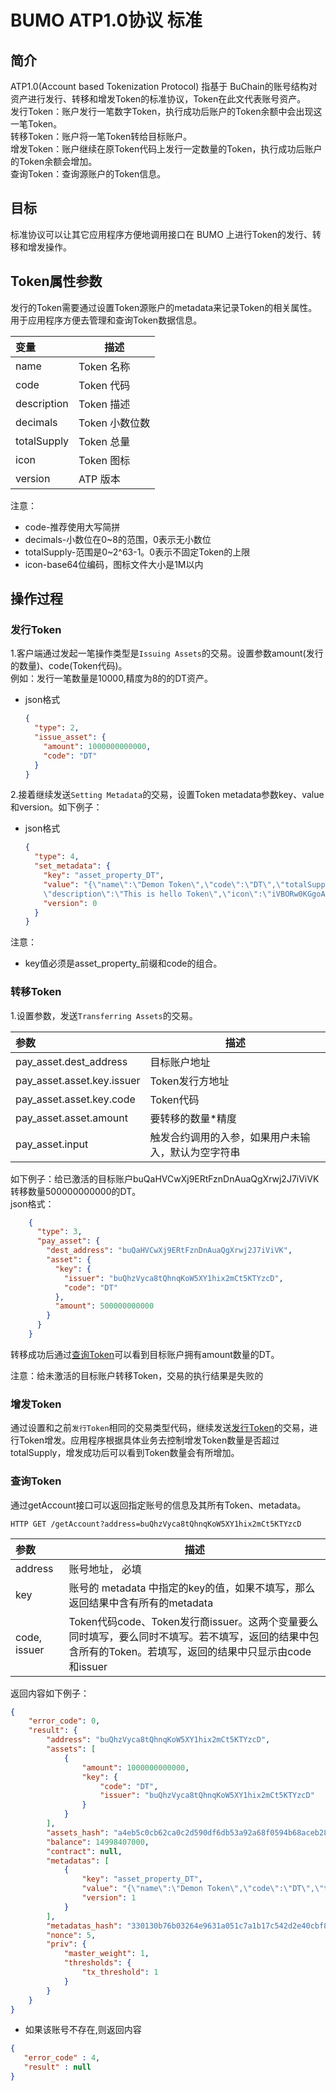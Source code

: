 # BUMO ATP1.0协议 标准

## 简介

ATP1.0(Account based Tokenization Protocol) 指基于 BuChain的账号结构对资产进行发行、转移和增发Token的标准协议，Token在此文代表账号资产。  
发行Token：账户发行一笔数字Token，执行成功后账户的Token余额中会出现这一笔Token。  
转移Token：账户将一笔Token转给目标账户。  
增发Token：账户继续在原Token代码上发行一定数量的Token，执行成功后账户的Token余额会增加。  
查询Token：查询源账户的Token信息。

## 目标

标准协议可以让其它应用程序方便地调用接口在 BUMO 上进行Token的发行、转移和增发操作。


## Token属性参数
发行的Token需要通过设置Token源账户的metadata来记录Token的相关属性。用于应用程序方便去管理和查询Token数据信息。  

| 变量        | 描述                    |  
| :----------- | --------------------------- |
|name          | Token 名称                 |
|code          | Token 代码                  |
|description   | Token 描述                  |
|decimals      | Token 小数位数              |
|totalSupply   | Token 总量                  |
|icon          | Token 图标                  |
|version       | ATP 版本                |  

注意：
- code-推荐使用大写简拼
- decimals-小数位在0~8的范围，0表示无小数位
- totalSupply-范围是0~2^63-1。0表示不固定Token的上限
- icon-base64位编码，图标文件大小是1M以内



## 操作过程

### 发行Token  
1.客户端通过发起一笔操作类型是`Issuing Assets`的交易。设置参数amount(发行的数量)、code(Token代码)。  
例如：发行一笔数量是10000,精度为8的的DT资产。

- json格式

    ```json
    {
      "type": 2,
      "issue_asset": {
        "amount": 1000000000000,
        "code": "DT"
      }
    }
    ```

2.接着继续发送`Setting Metadata`的交易，设置Token metadata参数key、value和version。如下例子：  
- json格式

    ```JSON
    {
      "type": 4,
      "set_metadata": {
        "key": "asset_property_DT",
        "value": "{\"name\":\"Demon Token\",\"code\":\"DT\",\"totalSupply\":\"10000000000000\",\"decimals\":8,
        \"description\":\"This is hello Token\",\"icon\":\"iVBORw0KGgoAAAANSUhEUgAAAAE....\",\"version\":\"1.0\"}",
        "version": 0
      }
    }
    ```
注意：
- key值必须是asset_property_前缀和code的组合。


### 转移Token  
1.设置参数，发送`Transferring Assets`的交易。  

|参数|描述
|:--- | --- 
|pay_asset.dest_address |  目标账户地址
|pay_asset.asset.key.issuer|  Token发行方地址
|pay_asset.asset.key.code|  Token代码
|pay_asset.asset.amount|  要转移的数量*精度
|pay_asset.input|  触发合约调用的入参，如果用户未输入，默认为空字符串  


如下例子：给已激活的目标账户buQaHVCwXj9ERtFznDnAuaQgXrwj2J7iViVK转移数量500000000000的DT。  
json格式：
```JSON
    {
      "type": 3,
      "pay_asset": {
        "dest_address": "buQaHVCwXj9ERtFznDnAuaQgXrwj2J7iViVK",
        "asset": {
          "key": {
            "issuer": "buQhzVyca8tQhnqKoW5XY1hix2mCt5KTYzcD",
            "code": "DT"
          },
          "amount": 500000000000
        }
      }
    }
  ```  
  转移成功后通过[查询Token](#查询token)可以看到目标账户拥有amount数量的DT。  

  注意：给未激活的目标账户转移Token，交易的执行结果是失败的
### 增发Token  
通过设置和之前`发行Token`相同的交易类型代码，继续发送[发行Token](#发行token)的交易，进行Token增发。应用程序根据具体业务去控制增发Token数量是否超过totalSupply，增发成功后可以看到Token数量会有所增加。  
### 查询Token  
通过getAccount接口可以返回指定账号的信息及其所有Token、metadata。  

`HTTP GET /getAccount?address=buQhzVyca8tQhnqKoW5XY1hix2mCt5KTYzcD` 

| 参数         | 描述                                                                                                                                                    |
| :----------- | ------------------------------------------------------------------------------------------------------------------------------------------------------- |
| address      | 账号地址， 必填                                                                                                                                         |
| key          | 账号的 metadata 中指定的key的值，如果不填写，那么返回结果中含有所有的metadata                                                                           |
| code, issuer | Token代码code、Token发行商issuer。这两个变量要么同时填写，要么同时不填写。若不填写，返回的结果中包含所有的Token。若填写，返回的结果中只显示由code和issuer |  

返回内容如下例子：

```json
{
    "error_code": 0,
    "result": {
        "address": "buQhzVyca8tQhnqKoW5XY1hix2mCt5KTYzcD",
        "assets": [
            {
                "amount": 1000000000000,
                "key": {
                    "code": "DT",
                    "issuer": "buQhzVyca8tQhnqKoW5XY1hix2mCt5KTYzcD"
                }
            }
        ],
        "assets_hash": "a4eb5c0cb62ca0c2d590df6db53a92a68f0594b68aceb28cab4654aed3e8da3d",
        "balance": 14998407000,
        "contract": null,
        "metadatas": [
            {
                "key": "asset_property_DT",
                "value": "{\"name\":\"Demon Token\",\"code\":\"DT\",\"totalSupply\":\"10000000000000\",\"decimals\":8,\"description\":\"This is hello Token\",\"icon\":\"iVBORw0KGgoAAAANSUhEUgAAAAE\",\"version\":\"1.0\"}",
                "version": 1
            }
        ],
        "metadatas_hash": "330130b76b03264e9631a051c7a1b17c542d2e40cbf80a0183f36b9196520de1",
        "nonce": 5,
        "priv": {
            "master_weight": 1,
            "thresholds": {
                "tx_threshold": 1
            }
        }
    }
}

```

- 如果该账号不存在,则返回内容

```json
{
   "error_code" : 4,
   "result" : null
}
```






